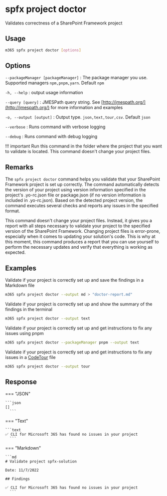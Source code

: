 # spfx project doctor

Validates correctness of a SharePoint Framework project

## Usage

```sh
m365 spfx project doctor [options]
```

## Options

`--packageManager [packageManager]`
: The package manager you use. Supported managers `npm,pnpm,yarn`. Default `npm`

`-h, --help`
: output usage information

`--query [query]`
: JMESPath query string. See [http://jmespath.org/](http://jmespath.org/) for more information and examples

`-o, --output [output]`
: Output type. `json,text,tour,csv`. Default `json`

`--verbose`
: Runs command with verbose logging

`--debug`
: Runs command with debug logging

!!! important
    Run this command in the folder where the project that you want to validate is located. This command doesn't change your project files.

## Remarks

The `spfx project doctor` command helps you validate that your SharePoint Framework project is set up correctly. The command automatically detects the version of your project using version information specified in the project's .yo-rc.json file or package.json (if no version information is included in .yo-rc.json). Based on the detected project version, the command executes several checks and reports any issues in the specified format.

This command doesn't change your project files. Instead, it gives you a report with all steps necessary to validate your project to the specified version of the SharePoint Framework. Changing project files is error-prone, especially when it comes to updating your solution's code. This is why at this moment, this command produces a report that you can use yourself to perform the necessary updates and verify that everything is working as expected.

## Examples

Validate if your project is correctly set up and save the findings in a Markdown file

```sh
m365 spfx project doctor --output md > "doctor-report.md"
```

Validate if your project is correctly set up and show the summary of the findings in the terminal

```sh
m365 spfx project doctor --output text
```

Validate if your project is correctly set up and get instructions to fix any issues using pnpm

```sh
m365 spfx project doctor --packageManager pnpm --output text
```

Validate if your project is correctly set up and get instructions to fix any issues in a [CodeTour](https://aka.ms/codetour) file

```sh
m365 spfx project doctor --output tour
```

## Response

=== "JSON"

    ```json
    []
	  ```

=== "Text"

    ```text
    ✅ CLI for Microsoft 365 has found no issues in your project
	  ```

=== "Markdown"

    ```md
    # Validate project spfx-solution

    Date: 11/7/2022

    ## Findings

    ✅ CLI for Microsoft 365 has found no issues in your project
	  ```
